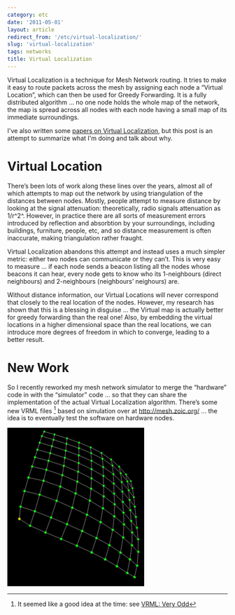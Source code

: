 ```yaml
---
category: etc
date: '2011-05-01'
layout: article
redirect_from: '/etc/virtual-localization/'
slug: 'virtual-localization'
tags: networks
title: Virtual Localization
---
```


Virtual Localization is a technique for Mesh Network routing. It tries
to make it easy to route packets across the mesh by assigning each node
a “Virtual Location”, which can then be used for Greedy Forwarding. It
is a fully distributed algorithm … no one node holds the whole map of
the network, the map is spread across all nodes with each node having a
small map of its immediate surroundings.

I've also written some [papers on Virtual
Localization](http://mesh.zoic.org/), but this post is an attempt to
summarize what I'm doing and talk about why.

Virtual Location
================

There’s been lots of work along these lines over the years, almost all
of which attempts to map out the network by using triangulation of the
distances between nodes. Mostly, people attempt to measure distance by
looking at the signal attenuation: theoretically, radio signals
attenuation as 1/r^2^. However, in practice there are all sorts of
measurement errors introduced by reflection and absorbtion by your
surroundings, including buildings, furniture, people, etc, and so
distance measurement is often inaccurate, making triangulation rather
fraught.

Virtual Localization abandons this attempt and instead uses a much
simpler metric: either two nodes can communicate or they can’t. This is
very easy to measure ... if each node sends a beacon listing all the
nodes whose beacons it can hear, every node gets to know who its
1-neighbours (direct neighbours) and 2-neighbours (neighbours’
neighours) are.

Without distance information, our Virtual Locations will never
correspond that closely to the real location of the nodes. However, my
research has shown that this is a blessing in disguise … the Virtual map
is actually better for greedy forwarding than the real one! Also, by
embedding the virtual locations in a higher dimensional space than the
real locations, we can introduce more degrees of freedom in which to
converge, leading to a better result.

New Work
========

So I recently reworked my mesh network simulator to merge the “hardware”
code in with the “simulator” code … so that they can share the
implementation of the actual Virtual Localization algorithm. There’s
some new VRML files [^1] based on simulation over at
<http://mesh.zoic.org/> ... the idea is to eventually test the software
on hardware nodes.

![Screenshot of 100 nodes](100nodes.png)

[^1]: It seemed like a good idea at the time: see [VRML: Very
    Odd](../vrml/)
